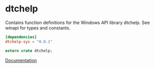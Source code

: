 # dtchelp #
Contains function definitions for the Windows API library dtchelp. See winapi for types and constants.

```toml
[dependencies]
dtchelp-sys = "0.0.1"
```

```rust
extern crate dtchelp;
```

[Documentation](https://retep998.github.io/doc/winapi/dtchelp/)

